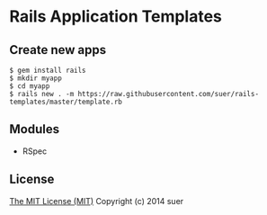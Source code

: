 Rails Application Templates
===================================

Create new apps
------------------

```
$ gem install rails
$ mkdir myapp
$ cd myapp
$ rails new . -m https://raw.githubusercontent.com/suer/rails-templates/master/template.rb
```

Modules
------------------

* RSpec


License
------------------

[The MIT License (MIT)](http://opensource.org/licenses/mit-license)
Copyright (c) 2014 suer